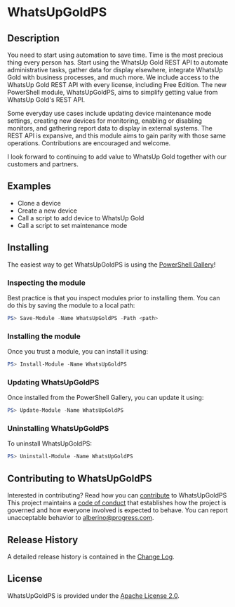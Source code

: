 # WhatsUpGoldPS

## Description
You need to start using automation to save time. Time is the most precious thing every person has. Start using the WhatsUp Gold REST API to automate administrative tasks, gather data for display elsewhere, integrate WhatsUp Gold with business processes, and much more. We include access to the WhatsUp Gold REST API with every license, including Free Edition. The new PowerShell module, WhatsUpGoldPS, aims to simplify getting value from WhatsUp Gold's REST API. 

Some everyday use cases include updating device maintenance mode settings, creating new devices for monitoring, enabling or disabling monitors, and gathering report data to display in external systems. The REST API is expansive, and this module aims to gain parity with those same operations. Contributions are encouraged and welcome.

I look forward to continuing to add value to WhatsUp Gold together with our customers and partners.

## Examples
* Clone a device
* Create a new device
* Call a script to add device to WhatsUp Gold
* Call a script to set maintenance mode

## Installing
The easiest way to get WhatsUpGoldPS is using the [PowerShell Gallery](https://powershellgallery.com/packages/WhatsUpGoldPS/)!

### Inspecting the module
Best practice is that you inspect modules prior to installing them. You can do this by saving the module to a local path:
``` PowerShell
PS> Save-Module -Name WhatsUpGoldPS -Path <path>
```
### Installing the module
Once you trust a module, you can install it using:
``` PowerShell
PS> Install-Module -Name WhatsUpGoldPS
```
### Updating WhatsUpGoldPS
Once installed from the PowerShell Gallery, you can update it using:
``` PowerShell
PS> Update-Module -Name WhatsUpGoldPS
```
### Uninstalling WhatsUpGoldPS
To uninstall WhatsUpGoldPS:
``` PowerShell
PS> Uninstall-Module -Name WhatsUpGoldPS
```
## Contributing to WhatsUpGoldPS
Interested in contributing? Read how you can [contribute](contributing.md) to WhatsUpGoldPS
This project maintains a [code of conduct](code-of-conduct.md) that establishes how the project is governed and how everyone involved is expected to behave. You can report unacceptable behavior to [alberino@progress.com](mailto:alberino@progress.com).

## Release History
A detailed release history is contained in the [Change Log](CHANGELOG.md).

## License
WhatsUpGoldPS is provided under the [Apache License 2.0](LICENSE.md).

